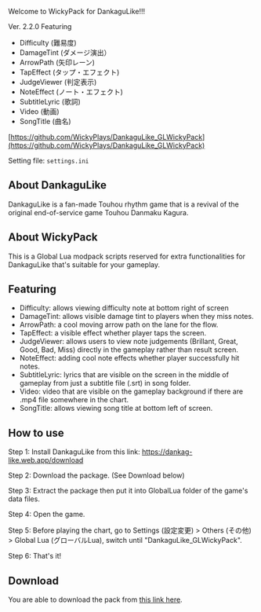 Welcome to WickyPack for DankaguLike!!!

Ver. 2.2.0
Featuring

+ Difficulty (難易度)
+ DamageTint (ダメージ演出）
+ ArrowPath (矢印レーン)
+ TapEffect (タップ・エフェクト)
+ JudgeViewer (判定表示)
+ NoteEffect (ノート・エフェクト)
+ SubtitleLyric (歌詞)
+ Video (動画)
+ SongTitle (曲名)

[https://github.com/WickyPlays/DankaguLike_GLWickyPack](https://github.com/WickyPlays/DankaguLike_GLWickyPack)

Setting file: `settings.ini`

## About DankaguLike

DankaguLike is a fan-made Touhou rhythm game that is a revival of the original end-of-service game Touhou Danmaku Kagura.

## About WickyPack

This is a Global Lua modpack scripts reserved for extra functionalities for DankaguLike that's suitable for your gameplay.

## Featuring

+ Difficulty: allows viewing difficulty note at bottom right of screen
+ DamageTint: allows visible damage tint to players when they miss notes.
+ ArrowPath: a cool moving arrow path on the lane for the flow.
+ TapEffect: a visible effect whether player taps the screen.
+ JudgeViewer: allows users to view note judgements (Brillant, Great, Good, Bad, Miss) directly in the gameplay rather than result screen.
+ NoteEffect: adding cool note effects whether player successfully hit notes.
+ SubtitleLyric: lyrics that are visible on the screen in the middle of gameplay from just a subtitle file (.srt) in song folder.
+ Video: video that are visible on the gameplay background if there are .mp4 file somewhere in the chart.
+ SongTitle: allows viewing song title at bottom left of screen.

## How to use

Step 1: Install DankaguLike from this link: https://dankag-like.web.app/download

Step 2: Download the package. (See Download below)

Step 3: Extract the package then put it into GlobalLua folder of the game's data files.

Step 4: Open the game.

Step 5: Before playing the chart, go to Settings (設定変更) > Others (その他) > Global Lua (グローバルLua), switch until "DankaguLike_GLWickyPack".

Step 6: That's it!

## Download

You are able to download the pack from [this link here](https://github.com/WickyPlays/DankaguLike_GLWickyPack/releases).
